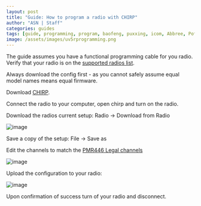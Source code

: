 ```yaml
---
layout: post
title: "Guide: How to program a radio with CHIRP"
author: "ASN | Staff"
categories: guides
tags: [guide, programming, program, baofeng, puxxing, icom, Abbree, Pofung, puxing, Baojie, chipr, uv5r, uv-5r, uv82, uv-82, BTech, ]
image: /assets/images/uv5rprogramming.png
---
```


The guide assumes you have a functional programming cable for you radio. 
Verify that your radio is on the [supported radios list](https://chirp.danplanet.com/projects/chirp/wiki/Home#Supported-Radio-Models).

Always download the config first - as you cannot safely assume equal model names means equal firmware.

Download [CHIRP](https://chirp.danplanet.com/projects/chirp/wiki/Download).

Connect the radio to your computer, open chirp and turn on the radio.

Download the radios current setup: Radio -> Download from Radio

![image](https://user-images.githubusercontent.com/25975089/153761257-d1645312-a2b0-423e-8a82-fefe1a931631.png)


Save a copy of the setup: File -> Save as

Edit the channels to match the [PMR446 Legal channels](446-channels)

![image](https://user-images.githubusercontent.com/25975089/153761194-5c481bb7-6d04-4c29-9cc0-908e5dee6ac4.png)

Upload the configuration to your radio:

![image](https://user-images.githubusercontent.com/25975089/153761246-be65d35f-359b-4e4a-b2b7-ab08580f8941.png)

Upon confirmation of success turn of your radio and disconnect.
